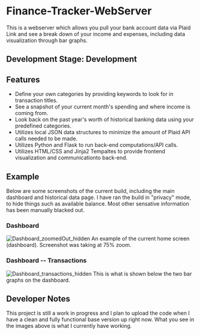 # Finance-Tracker-WebServer
This is a webserver which allows you pull your bank account data via Plaid Link and see a break down of your income and expenses, including data visualization through bar graphs.

## Development Stage: Development

## Features
- Define your own categories by providing keywords to look for in transaction titles.
- See a snapshot of your current month's spending and where income is coming from.
- Look back on the past year's worth of historical banking data using your predefined categories.
- Utilizes local JSON data structures to minimize the amount of Plaid API calls needed to be made.
- Utilizes Python and Flask to run back-end computations/API calls.
- Utilizes HTML/CSS and Jinja2 Tempaltes to provide frontend visualization and communicationto back-end. 

## Example
Below are some screenshots of the current build, including the main dashboard and historical data page.
I have ran the build in "privacy" mode, to hide things such as available balance. Most other sensative information has been manually blacked out.

### Dashboard
![Dashboard_zoomedOut_hidden](https://user-images.githubusercontent.com/55816533/137607154-317f3a0e-4cc2-4071-99b3-e5df97a86085.jpg)
An example of the current home screen (dashboard). Screenshot was taking at 75% zoom.

### Dashboard -- Transactions
![Dashboard_transactions_hidden](https://user-images.githubusercontent.com/55816533/137607159-a9758d8d-8f33-41a9-986d-76561c9c08e6.jpg)
This is what is shown below the two bar graphs on the dashboard.


## Developer Notes
This project is still a work in progress and I plan to upload the code when I have a clean and fully functional base version up right now. What you see in the images above is what I currently have working.
